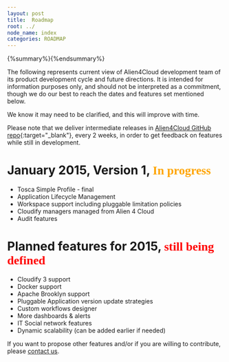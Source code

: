 ```yaml
---
layout: post
title:  Roadmap
root: ../
node_name: index
categories: ROADMAP
---
```


{%summary%}{%endsummary%}

The following represents current view of Alien4Cloud development team of its product development cycle and future directions. It is intended for information purposes only, and should not be interpreted as a commitment, though we do our best to reach the dates and features set mentioned below.

We know it may need to be clarified, and this will improve with time.

Please note that we deliver intermediate releases in [Alien4Cloud GitHub repo](https://github.com/alien4cloud/alien4cloud){:target="_blank"}, every 2 weeks, in order to get feedback on features while still in development.

# January 2015, Version 1, <span style="color:orange; font-family:Georgia;">In progress</span>
* Tosca Simple Profile - final
* Application Lifecycle Management
* Workspace support including pluggable limitation policies
* Cloudify managers managed from Alien 4 Cloud
* Audit features

# Planned features for 2015, <span style="color:red; font-family:Georgia;">still being defined</span>
* Cloudify 3 support
* Docker support
* Apache Brooklyn support
* Pluggable Application version update strategies
* Custom workflows designer
* More dashboards & alerts
* IT Social network features
* Dynamic scalability (can be added earlier if needed)

If you want to propose other features and/or if you are willing to contribute, please [contact us](../community/).
